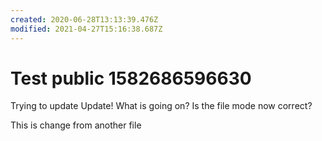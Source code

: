 ```yaml
---
created: 2020-06-28T13:13:39.476Z
modified: 2021-04-27T15:16:38.687Z
---
```

# Test public 1582686596630
Trying to update
Update!
What is going on?
Is the file mode now correct?

This is change from another file
